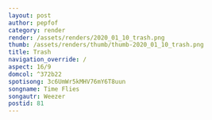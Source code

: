 ```yaml
---
layout: post
author: pepfof
category: render
render: /assets/renders/2020_01_10_trash.png
thumb: /assets/renders/thumb/thumb-2020_01_10_trash.png
title: Trash
navigation_override: /
aspect: 16/9
domcol: ^372b22
spotisong: 3c6UmWr5kMHV76mY6T8uun
songname: Time Flies
songautr: Weezer
postid: 81
---
```


<!--USER BEGIN 1-->

<!--USER END 1-->

<!--more-->
<!--USER BEGIN 2-->

<!--USER END 2-->

